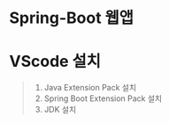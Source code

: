 # Spring-Boot 웹앱

# VScode 설치
> 1. Java Extension Pack 설치
> 2. Spring Boot Extension Pack 설치
> 3. JDK 설치 
